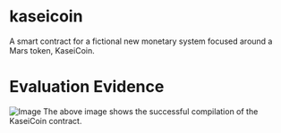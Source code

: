 # kaseicoin
A smart contract for a fictional new monetary system focused around a Mars token, KaseiCoin.


# Evaluation Evidence

![Image](Images/compiled_kaseicoin)
The above image shows the successful compilation of the KaseiCoin contract.